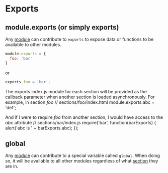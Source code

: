 Exports
===========

module.exports (or simply exports)
-----------
Any [module](./modules) can contribute to `exports` to expose data or functions to be available to other modules.
```javascript
module.exports = {
  foo: 'bar'
}
```
or
```javascript
exports.foo = 'bar';
```

The exports index.js module for each section will be provided as the callback parameter when another section is loaded asynchronously.
For example, in section *foo*
    // sections/foo/index.html
    module.exports.abc = 'def';

And if I were to require *foo* from another section, I would have access to the *abc* attribute
    // sections/bar/index.js
    require('bar', function(barExports) {
      alert('abc is ' + barExports.abc);
    });


global
-----------
Any [module](./modules.md) can contribute to a special variable called `global`.  When doing so, it will be available to all other modules regardless of what [section](./sections.md) they are in.

